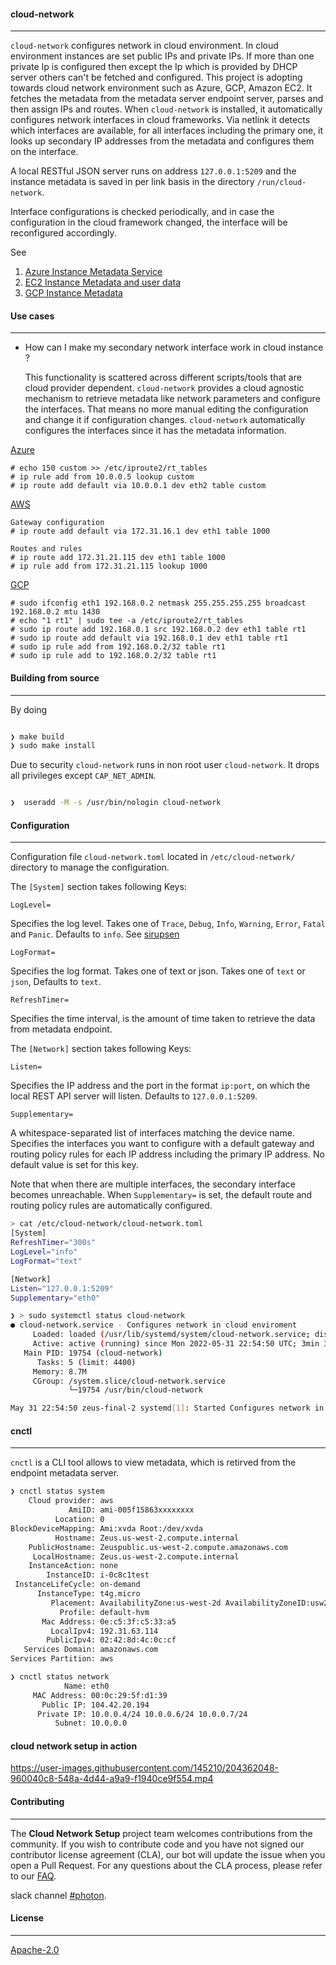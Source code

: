 #### cloud-network
----

```cloud-network``` configures network in cloud environment. In cloud environment instances are set public IPs and private IPs. If more than one private Ip is configured then except the Ip which is provided by DHCP server others can't be fetched and configured. This project is adopting towards cloud network environment such as Azure, GCP, Amazon EC2. It fetches the metadata from the metadata server endpoint server, parses and then assign IPs and routes. When `cloud-network` is installed, it automatically configures network interfaces in cloud frameworks. Via netlink it detects which interfaces are available,  for all interfaces including the primary one, it looks up secondary IP addresses from the metadata and configures them on the interface.

A local RESTful JSON server runs on address `127.0.0.1:5209` and the instance metadata is saved in per link basis in the directory `/run/cloud-network`.

Interface configurations is checked periodically, and in case the configuration in the cloud framework changed, the interface will be reconfigured accordingly.

See

1. [Azure Instance Metadata Service ](https://docs.microsoft.com/en-us/azure/virtual-machines/windows/instance-metadata-service?tabs=linux)
2. [EC2 Instance Metadata and user data](https://docs.aws.amazon.com/AWSEC2/latest/UserGuide/ec2-instance-metadata.html)
3. [GCP Instance Metadata](https://cloud.google.com/compute/docs/storing-retrieving-metadata)

 #### Use cases
----

 * How can I make my secondary network interface work in cloud instance ?

    This functionality is scattered across different scripts/tools that are cloud provider dependent. `cloud-network` provides a cloud agnostic mechanism to retrieve metadata like network parameters and configure the interfaces. That means no more manual editing the configuration and change it if configuration changes. `cloud-network` automatically configures the interfaces since it has the metadata information.
 
[Azure](https://docs.microsoft.com/en-us/azure/virtual-network/virtual-network-multiple-ip-addresses-portal#add)
```
# echo 150 custom >> /etc/iproute2/rt_tables
# ip rule add from 10.0.0.5 lookup custom
# ip route add default via 10.0.0.1 dev eth2 table custom
```

[AWS](https://aws.amazon.com/premiumsupport/knowledge-center/ec2-ubuntu-secondary-network-interface)
```
Gateway configuration
# ip route add default via 172.31.16.1 dev eth1 table 1000

Routes and rules
# ip route add 172.31.21.115 dev eth1 table 1000
# ip rule add from 172.31.21.115 lookup 1000
```

[GCP](https://cloud.google.com/vpc/docs/create-use-multiple-interfaces)

```
# sudo ifconfig eth1 192.168.0.2 netmask 255.255.255.255 broadcast 192.168.0.2 mtu 1430
# echo "1 rt1" | sudo tee -a /etc/iproute2/rt_tables
# sudo ip route add 192.168.0.1 src 192.168.0.2 dev eth1 table rt1
# sudo ip route add default via 192.168.0.1 dev eth1 table rt1
# sudo ip rule add from 192.168.0.2/32 table rt1
# sudo ip rule add to 192.168.0.2/32 table rt1
```
  

#### Building from source
----

By doing
```bash

❯ make build
❯ sudo make install
```

Due to security `cloud-network` runs in non root user `cloud-network`. It drops all privileges except `CAP_NET_ADMIN`.

```bash

❯  useradd -M -s /usr/bin/nologin cloud-network
```

#### Configuration
----

Configuration file `cloud-network.toml` located in `/etc/cloud-network/` directory to manage the configuration.

The `[System]` section takes following Keys:

`LogLevel=`

Specifies the log level. Takes one of `Trace`, `Debug`, `Info`, `Warning`, `Error`, `Fatal` and `Panic`. Defaults to `info`. See [sirupsen](https://github.com/sirupsen/logrus#level-logging)

`LogFormat=`

Specifies the log format. Takes one of text or json. Takes one of `text` or `json`, Defaults to `text`.

`RefreshTimer=`

Specifies the time interval, is the amount of time taken to retrieve the data from metadata endpoint.

The `[Network]` section takes following Keys:

`Listen=` 

Specifies the IP address and the port in the format `ip:port`, on which the local REST API server will listen. Defaults to `127.0.0.1:5209`.

`Supplementary=`

A whitespace-separated list of interfaces matching the device name. Specifies the interfaces you want to configure with a default gateway and routing policy rules for each IP address including the primary IP address. No default value is set for this key.

Note that when there are multiple interfaces, the secondary interface becomes unreachable. When `Supplementary=` is set, the default route and routing policy rules are automatically configured.

 ```bash
> cat /etc/cloud-network/cloud-network.toml
[System]
RefreshTimer="300s"
LogLevel="info"
LogFormat="text"

[Network]
Listen="127.0.0.1:5209"
Supplementary="eth0"
```

```bash
❯ > sudo systemctl status cloud-network
● cloud-network.service - Configures network in cloud enviroment
     Loaded: loaded (/usr/lib/systemd/system/cloud-network.service; disabled; vendor preset: enabled)
     Active: active (running) since Mon 2022-05-31 22:54:50 UTC; 3min 31s ago
   Main PID: 19754 (cloud-network)
      Tasks: 5 (limit: 4400)
     Memory: 8.7M
     CGroup: /system.slice/cloud-network.service
             └─19754 /usr/bin/cloud-network

May 31 22:54:50 zeus-final-2 systemd[1]: Started Configures network in cloud enviroment.


```

#### cnctl
----

`cnctl` is a CLI tool allows to view metadata, which is retirved from the endpoint metadata server.

```bash
❯ cnctl status system
    Cloud provider: aws
             AmiID: ami-005f15863xxxxxxxx
          Location: 0
BlockDeviceMapping: Ami:xvda Root:/dev/xvda
          Hostname: Zeus.us-west-2.compute.internal
    PublicHostname: Zeuspublic.us-west-2.compute.amazonaws.com
     LocalHostname: Zeus.us-west-2.compute.internal
    InstanceAction: none
        InstanceID: i-0c8c1test
 InstanceLifeCycle: on-demand
      InstanceType: t4g.micro
         Placement: AvailabilityZone:us-west-2d AvailabilityZoneID:usw2-az4 Region:us-west-2
           Profile: default-hvm
       Mac Address: 0e:c5:3f:c5:33:a5
         LocalIpv4: 192.31.63.114
        PublicIpv4: 02:42:8d:4c:0c:cf
   Services Domain: amazonaws.com
Services Partition: aws
```


```bash
❯ cnctl status network
            Name: eth0
     MAC Address: 00:0c:29:5f:d1:39
       Public IP: 104.42.20.194
      Private IP: 10.0.0.4/24 10.0.0.6/24 10.0.0.7/24
          Subnet: 10.0.0.0
```

#### cloud network setup in action

https://user-images.githubusercontent.com/145210/204362048-960040c8-548a-4d44-a9a9-f1940ce9f554.mp4


#### Contributing
----

The **Cloud Network Setup** project team welcomes contributions from the community. If you wish to contribute code and you have not signed our contributor license agreement (CLA), our bot will update the issue when you open a Pull Request. For any questions about the CLA process, please refer to our [FAQ](https://cla.vmware.com/faq).

slack channel [#photon](https://code.vmware.com/web/code/join).

#### License
----

[Apache-2.0](https://spdx.org/licenses/Apache-2.0.html)
